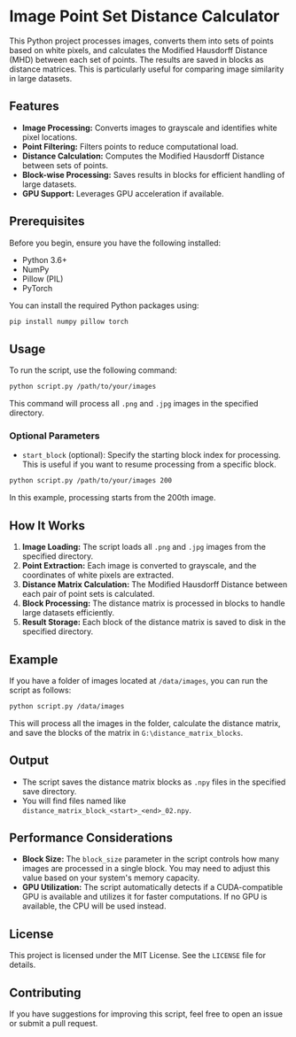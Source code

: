 # Image Point Set Distance Calculator

This Python project processes images, converts them into sets of points based on white pixels, and calculates the Modified Hausdorff Distance (MHD) between each set of points. The results are saved in blocks as distance matrices. This is particularly useful for comparing image similarity in large datasets.

## Features

- **Image Processing:** Converts images to grayscale and identifies white pixel locations.
- **Point Filtering:** Filters points to reduce computational load.
- **Distance Calculation:** Computes the Modified Hausdorff Distance between sets of points.
- **Block-wise Processing:** Saves results in blocks for efficient handling of large datasets.
- **GPU Support:** Leverages GPU acceleration if available.

## Prerequisites

Before you begin, ensure you have the following installed:

- Python 3.6+
- NumPy
- Pillow (PIL)
- PyTorch

You can install the required Python packages using:

```sh
pip install numpy pillow torch
```

## Usage

To run the script, use the following command:

```sh
python script.py /path/to/your/images
```

This command will process all `.png` and `.jpg` images in the specified directory.

### Optional Parameters

- `start_block` (optional): Specify the starting block index for processing. This is useful if you want to resume processing from a specific block.

```sh
python script.py /path/to/your/images 200
```

In this example, processing starts from the 200th image.

## How It Works

1. **Image Loading:** The script loads all `.png` and `.jpg` images from the specified directory.
2. **Point Extraction:** Each image is converted to grayscale, and the coordinates of white pixels are extracted.
3. **Distance Matrix Calculation:** The Modified Hausdorff Distance between each pair of point sets is calculated.
4. **Block Processing:** The distance matrix is processed in blocks to handle large datasets efficiently.
5. **Result Storage:** Each block of the distance matrix is saved to disk in the specified directory.

## Example

If you have a folder of images located at `/data/images`, you can run the script as follows:

```sh
python script.py /data/images
```

This will process all the images in the folder, calculate the distance matrix, and save the blocks of the matrix in `G:\distance_matrix_blocks`.

## Output

- The script saves the distance matrix blocks as `.npy` files in the specified save directory. 
- You will find files named like `distance_matrix_block_<start>_<end>_02.npy`.

## Performance Considerations

- **Block Size:** The `block_size` parameter in the script controls how many images are processed in a single block. You may need to adjust this value based on your system's memory capacity.
- **GPU Utilization:** The script automatically detects if a CUDA-compatible GPU is available and utilizes it for faster computations. If no GPU is available, the CPU will be used instead.

## License

This project is licensed under the MIT License. See the `LICENSE` file for details.

## Contributing

If you have suggestions for improving this script, feel free to open an issue or submit a pull request.
